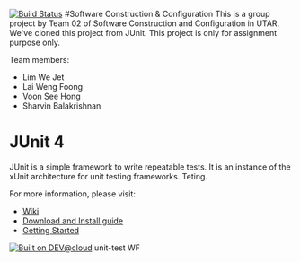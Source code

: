 [![Build Status](https://travis-ci.org/sharvinbala/junit.svg?branch=master)](https://travis-ci.org/sharvinbala/junit)
#Software Construction & Configuration
This is a group project by Team 02 of Software Construction and Configuration in UTAR. We've cloned this project from JUnit.
This project is only for assignment purpose only.

Team members:
- Lim We Jet
- Lai Weng Foong
- Voon See Hong
- Sharvin Balakrishnan

# JUnit 4
JUnit is a simple framework to write repeatable tests. It is an instance of the xUnit architecture for unit testing frameworks.
Teting.


For more information, please visit:
* [Wiki](https://github.com/junit-team/junit4/wiki)
* [Download and Install guide](https://github.com/junit-team/junit4/wiki/Download-and-Install)
* [Getting Started](https://github.com/junit-team/junit4/wiki/Getting-started)

[![Built on DEV@cloud](http://www.cloudbees.com/sites/default/files/Button-Built-on-CB-1.png)](http://www.cloudbees.com/foss/foss-dev.cb)
unit-test WF
